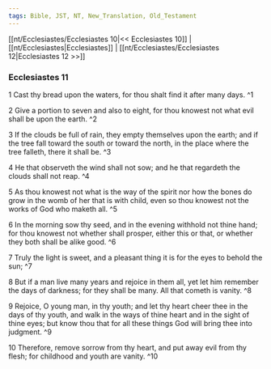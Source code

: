 ```yaml
---
tags: Bible, JST, NT, New_Translation, Old_Testament
---
```


[[nt/Ecclesiastes/Ecclesiastes 10|<< Ecclesiastes 10]] | [[nt/Ecclesiastes|Ecclesiastes]] | [[nt/Ecclesiastes/Ecclesiastes 12|Ecclesiastes 12 >>]]

### Ecclesiastes 11

1 Cast thy bread upon the waters, for thou shalt find it after many days.  ^1

2 Give a portion to seven and also to eight, for thou knowest not what evil shall be upon the earth.  ^2

3 If the clouds be full of rain, they empty themselves upon the earth; and if the tree fall toward the south or toward the north, in the place where the tree falleth, there it shall be.  ^3

4 He that observeth the wind shall not sow; and he that regardeth the clouds shall not reap.  ^4

5 As thou knowest not what is the way of the spirit nor how the bones do grow in the womb of her that is with child, even so thou knowest not the works of God who maketh all.  ^5

6 In the morning sow thy seed, and in the evening withhold not thine hand; for thou knowest not whether shall prosper, either this or that, or whether they both shall be alike good.  ^6

7 Truly the light is sweet, and a pleasant thing it is for the eyes to behold the sun;  ^7

8 But if a man live many years and rejoice in them all, yet let him remember the days of darkness; for they shall be many. All that cometh is vanity.  ^8

9 Rejoice, O young man, in thy youth; and let thy heart cheer thee in the days of thy youth, and walk in the ways of thine heart and in the sight of thine eyes; but know thou that for all these things God will bring thee into judgment.  ^9

10 Therefore, remove sorrow from thy heart, and put away evil from thy flesh; for childhood and youth are vanity.  ^10

 

